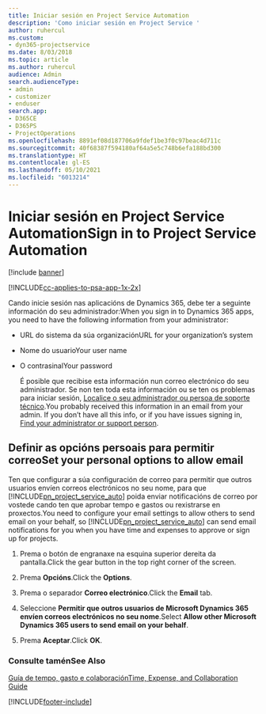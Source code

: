 ```yaml
---
title: Iniciar sesión en Project Service Automation
description: 'Como iniciar sesión en Project Service '
author: ruhercul
ms.custom:
- dyn365-projectservice
ms.date: 8/03/2018
ms.topic: article
ms.author: ruhercul
audience: Admin
search.audienceType:
- admin
- customizer
- enduser
search.app:
- D365CE
- D365PS
- ProjectOperations
ms.openlocfilehash: 8891ef08d187706a9fdef1be3f0c97beac4d711c
ms.sourcegitcommit: 40f68387f594180af64a5e5c748b6efa188bd300
ms.translationtype: HT
ms.contentlocale: gl-ES
ms.lasthandoff: 05/10/2021
ms.locfileid: "6013214"
---
```

# <a name="sign-in-to-project-service-automation"></a><span data-ttu-id="b34d8-103">Iniciar sesión en Project Service Automation</span><span class="sxs-lookup"><span data-stu-id="b34d8-103">Sign in to Project Service Automation</span></span>

[!include [banner](../includes/psa-now-project-operations.md)]

[!INCLUDE[cc-applies-to-psa-app-1x-2x](../includes/cc-applies-to-psa-app-1x-2x.md)]

<span data-ttu-id="b34d8-104">Cando inicie sesión nas aplicacións de Dynamics 365, debe ter a seguinte información do seu administrador:</span><span class="sxs-lookup"><span data-stu-id="b34d8-104">When you sign in to Dynamics 365 apps, you need to have the following information from your administrator:</span></span>  
  
- <span data-ttu-id="b34d8-105">URL do sistema da súa organización</span><span class="sxs-lookup"><span data-stu-id="b34d8-105">URL for your organization’s system</span></span>  
  
- <span data-ttu-id="b34d8-106">Nome do usuario</span><span class="sxs-lookup"><span data-stu-id="b34d8-106">Your user name</span></span>  
  
- <span data-ttu-id="b34d8-107">O contrasinal</span><span class="sxs-lookup"><span data-stu-id="b34d8-107">Your password</span></span>  
  
  <span data-ttu-id="b34d8-108">É posible que recibise esta información nun correo electrónico do seu administrador. Se non ten toda esta información ou se ten os problemas para iniciar sesión, [Localice o seu administrador ou persoa de soporte técnico](/dynamics365/customerengagement/on-premises/basics/find-administrator-support).</span><span class="sxs-lookup"><span data-stu-id="b34d8-108">You probably received this information in an email from your admin. If you don’t have all this info, or if you have issues signing in, [Find your administrator or support person](/dynamics365/customerengagement/on-premises/basics/find-administrator-support).</span></span>  
  
## <a name="set-your-personal-options-to-allow-email"></a><span data-ttu-id="b34d8-109">Definir as opcións persoais para permitir correo</span><span class="sxs-lookup"><span data-stu-id="b34d8-109">Set your personal options to allow email</span></span>  
 <span data-ttu-id="b34d8-110">Ten que configurar a súa configuración de correo para permitir que outros usuarios envíen correos electrónicos no seu nome, para que [!INCLUDE[pn_project_service_auto](../includes/pn-project-service-auto.md)] poida enviar notificacións de correo por vostede cando ten que aprobar tempo e gastos ou rexistrarse en proxectos.</span><span class="sxs-lookup"><span data-stu-id="b34d8-110">You need to configure your email settings to allow others to send email on your behalf, so [!INCLUDE[pn_project_service_auto](../includes/pn-project-service-auto.md)] can send email notifications for you when you have time and expenses to approve or sign up for projects.</span></span>  
  
1.  <span data-ttu-id="b34d8-111">Prema o botón de engranaxe na esquina superior dereita da pantalla.</span><span class="sxs-lookup"><span data-stu-id="b34d8-111">Click the gear button in the top right corner of the screen.</span></span>  
  
2.  <span data-ttu-id="b34d8-112">Prema **Opcións**.</span><span class="sxs-lookup"><span data-stu-id="b34d8-112">Click the **Options**.</span></span>  
  
3.  <span data-ttu-id="b34d8-113">Prema o separador **Correo electrónico**.</span><span class="sxs-lookup"><span data-stu-id="b34d8-113">Click the **Email** tab.</span></span>  
  
4.  <span data-ttu-id="b34d8-114">Seleccione **Permitir que outros usuarios de Microsoft Dynamics 365 envíen correos electrónicos no seu nome**.</span><span class="sxs-lookup"><span data-stu-id="b34d8-114">Select **Allow other Microsoft Dynamics 365 users to send email on your behalf**.</span></span>  
  
5.  <span data-ttu-id="b34d8-115">Prema **Aceptar**.</span><span class="sxs-lookup"><span data-stu-id="b34d8-115">Click **OK**.</span></span>  
  
### <a name="see-also"></a><span data-ttu-id="b34d8-116">Consulte tamén</span><span class="sxs-lookup"><span data-stu-id="b34d8-116">See Also</span></span>  
 [<span data-ttu-id="b34d8-117">Guía de tempo, gasto e colaboración</span><span class="sxs-lookup"><span data-stu-id="b34d8-117">Time, Expense, and Collaboration Guide</span></span>](../psa/time-expense-collaboration-guide.md)


[!INCLUDE[footer-include](../includes/footer-banner.md)]